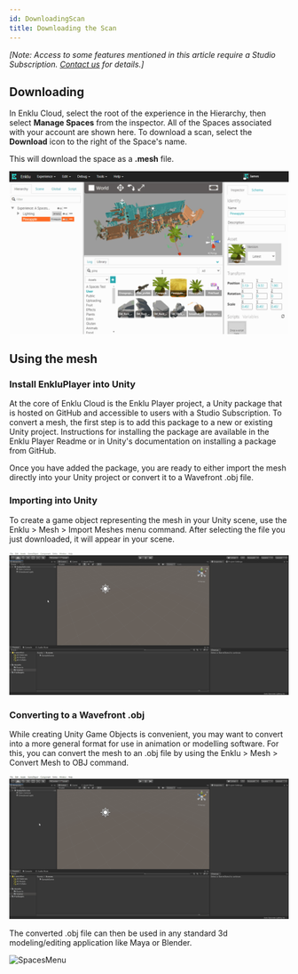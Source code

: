 ```yaml
---
id: DownloadingScan
title: Downloading the Scan
---
```


*[Note: Access to some features mentioned in this article require a Studio Subscription. [Contact us](/contact) for details.]*

## Downloading

In Enklu Cloud, select the root of the experience in the Hierarchy, then select <b>Manage Spaces</b> from the inspector.
All of the Spaces associated with your account are shown here. To download a scan, select the <b>Download</b> icon to the right of the Space's name.

This will download the space as a <b>.mesh</b> file.

![SpacesMenu](../../img/product/spaces/MeshDownload.gif)

## Using the mesh

### Install EnkluPlayer into Unity

At the core of Enklu Cloud is the Enklu Player project, a Unity package that is hosted on GitHub and accessible to users with a Studio Subscription. To convert a mesh, the first step is to add this package to a new or existing Unity project. Instructions for installing the package are available in the Enklu Player Readme or in Unity's documentation on installing a package from GitHub.

Once you have added the package, you are ready to either import the mesh directly into your Unity project or convert it to a Wavefront .obj file.

### Importing into Unity

To create a game object representing the mesh in your Unity scene, use the Enklu > Mesh > Import Meshes menu command. 
After selecting the file you just downloaded, it will appear in your scene.

![SpacesMenu](../../img/product/spaces/import-mesh.gif)

### Converting to a Wavefront .obj

While creating Unity Game Objects is convenient, you may want to convert into a more general format for use in animation or modelling software. 
For this, you can convert the mesh to an .obj file by using the Enklu > Mesh > Convert Mesh to OBJ command.

![SpacesMenu](../../img/product/spaces/convert-mesh.gif)

The converted .obj file can then be used in any standard 3d modeling/editing application like Maya or Blender.

![SpacesMenu](../../img/product/spaces/blender-mesh.gif)
